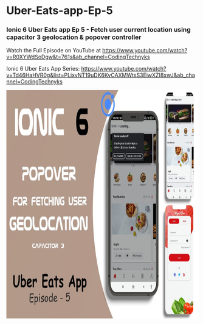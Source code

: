 # Uber-Eats-app-Ep-5
### Ionic 6 Uber Eats app Ep 5 - Fetch user current location using capacitor 3 geolocation &amp; popover controller

Watch the Full Episode on YouTube at https://www.youtube.com/watch?v=R0XYWdSoDgw&t=761s&ab_channel=CodingTechnyks

Ionic 6 Uber Eats App Series: https://www.youtube.com/watch?v=Td46HaHVR0g&list=PLixvNT19uDK6KvCAXMWtsS3EiwXZI8xwJ&ab_channel=CodingTechnyks

<img src="https://github.com/Nykz/Uber-Eats-app-Ep-5/blob/main/thumbnail.jpg" width="1000" height="600" />
